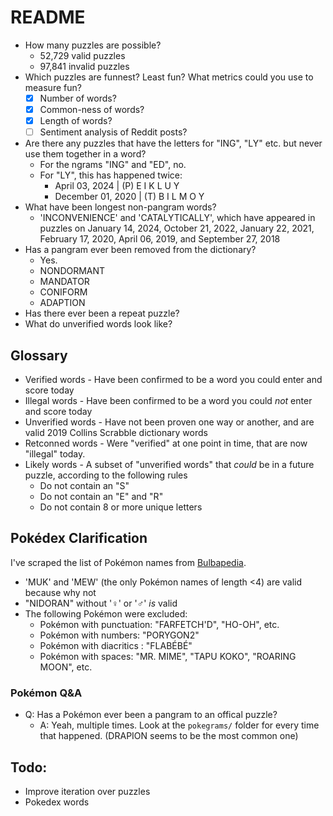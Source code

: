 # README

* How many puzzles are possible?
  * 52,729 valid puzzles
  * 97,841 invalid puzzles
* Which puzzles are funnest? Least fun? What metrics could you use to measure fun?
  - [X] Number of words?
  - [X] Common-ness of words?
  - [X] Length of words?
  - [ ] Sentiment analysis of Reddit posts?
* Are there any puzzles that have the letters for "ING", "LY" etc. but never use them together in a word?
  * For the ngrams "ING" and "ED", no.
  * For "LY", this has happened twice:
    * April 03, 2024 | (P) E I K L U Y
    * December 01, 2020 | (T) B I L M O Y
* What have been longest non-pangram words?
  * 'INCONVENIENCE' and 'CATALYTICALLY', which have appeared in puzzles on January 14, 2024, October 21, 2022, 
January 22, 2021, February 17, 2020, April 06, 2019, and September 27, 2018
* Has a pangram ever been removed from the dictionary?
  * Yes.
  * NONDORMANT
  * MANDATOR
  * CONIFORM
  * ADAPTION
* Has there ever been a repeat puzzle?
* What do unverified words look like?

## Glossary

- Verified words - Have been confirmed to be a word you could enter and score today 
- Illegal words - Have been confirmed to be a word you could *not* enter and score today
- Unverified words - Have not been proven one way or another, and are valid 2019 Collins Scrabble dictionary words
- Retconned words - Were "verified" at one point in time, that are now "illegal" today.
- Likely words - A subset of "unverified words" that *could* be in a future puzzle, according to the following rules
  - Do not contain an "S"
  - Do not contain an "E" and "R"
  - Do not contain 8 or more unique letters


## Pokédex Clarification
I've scraped the list of Pokémon names from [Bulbapedia](https://bulbapedia.bulbagarden.net/wiki/List_of_Pok%C3%A9mon_by_National_Pok%C3%A9dex_number).
* 'MUK' and 'MEW' (the only Pokémon names of length <4) are valid because why not
* "NIDORAN" without '♀' or '♂' *is* valid
* The following Pokémon were excluded:
  * Pokémon with punctuation: "FARFETCH'D", "HO-OH", etc.
  * Pokémon with numbers: "PORYGON2"
  * Pokémon with diacritics : "FLABÉBÉ"
  * Pokémon with spaces: "MR. MIME", "TAPU KOKO", "ROARING MOON", etc.

### Pokémon Q&A

* Q: Has a Pokémon ever been a pangram to an offical puzzle?
  * A: Yeah, multiple times. Look at the `pokegrams/` folder for every time that happened. (DRAPION seems to be the most common one)

## Todo:
- Improve iteration over puzzles
- Pokedex words
